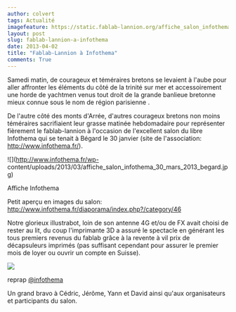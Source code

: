 ```yaml
---
author: colvert
tags: Actualité
imagefeature: https://static.fablab-lannion.org/affiche_salon_infothema_30_mars_2013_begard.jpg
layout: post
slug: fablab-lannion-a-infothema
date: 2013-04-02
title: "Fablab-Lannion à Infothema"
comments: True
---
```

Samedi matin, de courageux et téméraires bretons se levaient à l'aube pour
aller affronter les éléments du côté de la trinité sur mer et accessoirement
une horde de yachtmen venus tout droit de la grande banlieue bretonne mieux
connue sous le nom de région parisienne .

De l'autre côté des monts d'Arrée, d'autres courageux bretons non moins
téméraires sacrifiaient leur grasse matinée hebdomadaire pour représenter
fièrement le fablab-lannion à l'occasion de l'excellent salon du libre
Infothema qui se tenait à Bégard le 30 janvier (site de l'association:
<http://www.infothema.fr/>).

![](http://www.infothema.fr/wp-
content/uploads/2013/03/affiche_salon_infothema_30_mars_2013_begard.jpg)

Affiche Infothema

Petit aperçu en images du salon:
<http://www.infothema.fr/diaporama/index.php?/category/46>

Notre glorieux illustrabot, loin de son antenne 4G et/ou de FX avait choisi de
rester au lit, du coup l'imprimante 3D a assuré le spectacle en générant les
tous premiers revenus du fablab grâce à la revente à vil prix de décapsuleurs
imprimés (pas suffisant cependant pour assurer le premier mois de loyer ou
ouvrir un compte en Suisse).

![](http://www.infothema.fr/diaporama/_data/i/upload/2013/04/01/20130401171314-2f573a69-me.jpg)

reprap [@infothema](http://fablab-lannion.org/membres/infothema/)

Un grand bravo à Cédric, Jérôme, Yann et David ainsi qu'aux organisateurs et
participants du salon.


